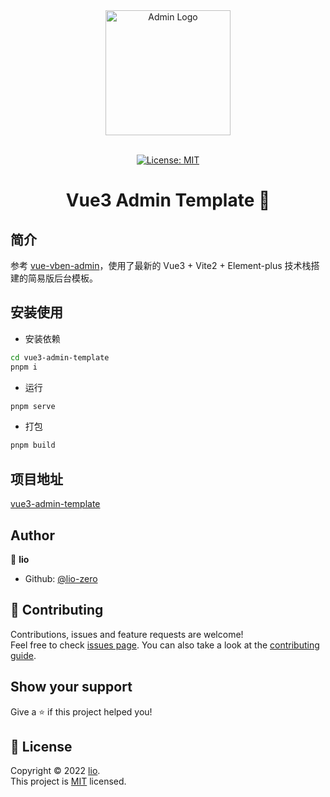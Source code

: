 <div align="center">
  <a href="https://github.com/lio-zero/vue3-admin-template"> <img alt="Admin Logo" width="200" height="200" src="http://img.test.liozhou.xyz/asset/pitao.png"> </a> <br /> <br />

  <p>
    <a href="https://github.com/lio-zero/vue3-admin-template/blob/master/LICENSE" target="_blank">
      <img alt="License: MIT" src="https://img.shields.io/github/license/lio-zero/vue3-admin-template" />
    </a>
  </p>
  <h1 align="center">Vue3 Admin Template 👋</h1>
</div>

## 简介

参考 [vue-vben-admin](https://github.com/vbenjs/vue-vben-admin)，使用了最新的 Vue3 + Vite2 + Element-plus 技术栈搭建的简易版后台模板。

## 安装使用

- 安装依赖

```sh
cd vue3-admin-template
pnpm i
```

- 运行

```sh
pnpm serve
```

- 打包

```sh
pnpm build
```

## 项目地址

[vue3-admin-template](https://lio-zero.github.io/vue3-admin-template/)

## Author

👤 **lio**

- Github: [@lio-zero](https://github.com/lio-zero)

## 🤝 Contributing

Contributions, issues and feature requests are welcome!<br />Feel free to check [issues page](https://github.com/lio-zero/vue3-admin-template/issues). You can also take a look at the [contributing guide](https://github.com/lio-zero/vue3-admin-template/blob/master/CONTRIBUTING.md).

## Show your support

Give a ⭐️ if this project helped you!

## 📝 License

Copyright © 2022 [lio](https://github.com/lio-zero).<br /> This project is [MIT](https://github.com/lio-zero/vue3-admin-template/blob/master/LICENSE) licensed.
